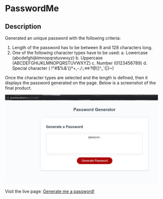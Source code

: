 # PasswordMe

## Description

Generated an unique password with the following criteria:
1. Length of the password has to be between 8 and 128 characters long.
2. One of the following character types have to be used:
  a. Lowercase (abcdefghijklmnopqrstuvwxyz)
  b. Uppercase (ABCDEFGHIJKLMNOPQRSTUVWXYZ)
  c. Number (0123456789)
  d. Special character ( !"#$%&'()*+,-./:;<=>?@[\]^_`{|}~)

Once the character types are selected and the length is defined, then it displays the password generated on the page.
Below is a screenshot of the final product.

![PasswordMe](assets/img/password-generated.JPG)

Visit the live page: [Generate me a password!](https://ticonetster.github.io/passwordMe/)
